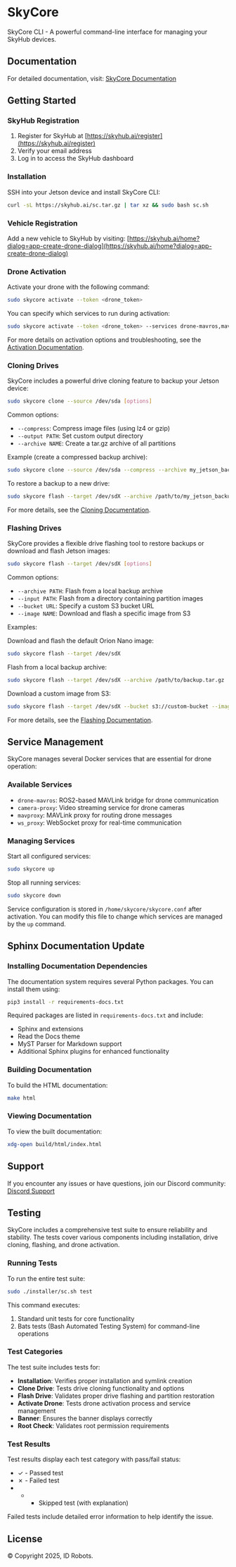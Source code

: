 # SkyCore

SkyCore CLI - A powerful command-line interface for managing your SkyHub devices.

## Documentation

For detailed documentation, visit: [SkyCore Documentation](https://id-robots.github.io/skycore/getting_started.html)

## Getting Started

### SkyHub Registration

1. Register for SkyHub at [https://skyhub.ai/register](https://skyhub.ai/register)
2. Verify your email address
3. Log in to access the SkyHub dashboard

### Installation

SSH into your Jetson device and install SkyCore CLI:

```bash
curl -sL https://skyhub.ai/sc.tar.gz | tar xz && sudo bash sc.sh
```

### Vehicle Registration

Add a new vehicle to SkyHub by visiting: [https://skyhub.ai/home?dialog=app-create-drone-dialog](https://skyhub.ai/home?dialog=app-create-drone-dialog)

### Drone Activation

Activate your drone with the following command:

```bash
sudo skycore activate --token <drone_token>
```

You can specify which services to run during activation:

```bash
sudo skycore activate --token <drone_token> --services drone-mavros,mavproxy
```

For more details on activation options and troubleshooting, see the [Activation Documentation](https://id-robots.github.io/skycore/activate.html).

### Cloning Drives

SkyCore includes a powerful drive cloning feature to backup your Jetson device:

```bash
sudo skycore clone --source /dev/sda [options]
```

Common options:

- `--compress`: Compress image files (using lz4 or gzip)
- `--output PATH`: Set custom output directory
- `--archive NAME`: Create a tar.gz archive of all partitions

Example (create a compressed backup archive):

```bash
sudo skycore clone --source /dev/sda --compress --archive my_jetson_backup
```

To restore a backup to a new drive:

```bash
sudo skycore flash --target /dev/sdX --archive /path/to/my_jetson_backup.tar.gz
```

For more details, see the [Cloning Documentation](https://id-robots.github.io/skycore/clone.html).

### Flashing Drives

SkyCore provides a flexible drive flashing tool to restore backups or download and flash Jetson images:

```bash
sudo skycore flash --target /dev/sdX [options]
```

Common options:

- `--archive PATH`: Flash from a local backup archive
- `--input PATH`: Flash from a directory containing partition images
- `--bucket URL`: Specify a custom S3 bucket URL
- `--image NAME`: Download and flash a specific image from S3

Examples:

Download and flash the default Orion Nano image:

```bash
sudo skycore flash --target /dev/sdX
```

Flash from a local backup archive:

```bash
sudo skycore flash --target /dev/sdX --archive /path/to/backup.tar.gz
```

Download a custom image from S3:

```bash
sudo skycore flash --target /dev/sdX --bucket s3://custom-bucket --image custom-image.tar.gz
```

For more details, see the [Flashing Documentation](https://id-robots.github.io/skycore/flash.html).

## Service Management

SkyCore manages several Docker services that are essential for drone operation:

### Available Services

- `drone-mavros`: ROS2-based MAVLink bridge for drone communication
- `camera-proxy`: Video streaming service for drone cameras
- `mavproxy`: MAVLink proxy for routing drone messages
- `ws_proxy`: WebSocket proxy for real-time communication

### Managing Services

Start all configured services:

```bash
sudo skycore up
```

Stop all running services:

```bash
sudo skycore down
```

Service configuration is stored in `/home/skycore/skycore.conf` after activation. You can modify this file to change which services are managed by the `up` command.

## Sphinx Documentation Update

### Installing Documentation Dependencies

The documentation system requires several Python packages. You can install them using:

```bash
pip3 install -r requirements-docs.txt
```

Required packages are listed in `requirements-docs.txt` and include:

- Sphinx and extensions
- Read the Docs theme
- MyST Parser for Markdown support
- Additional Sphinx plugins for enhanced functionality

### Building Documentation

To build the HTML documentation:

```bash
make html
```

### Viewing Documentation

To view the built documentation:

```bash
xdg-open build/html/index.html
```

## Support

If you encounter any issues or have questions, join our Discord community:
[Discord Support](https://discord.com/invite/aDJJ8GqqQc)

## Testing

SkyCore includes a comprehensive test suite to ensure reliability and stability. The tests cover various components including installation, drive cloning, flashing, and drone activation.

### Running Tests

To run the entire test suite:

```bash
sudo ./installer/sc.sh test
```

This command executes:

1. Standard unit tests for core functionality
2. Bats tests (Bash Automated Testing System) for command-line operations

### Test Categories

The test suite includes tests for:

- **Installation**: Verifies proper installation and symlink creation
- **Clone Drive**: Tests drive cloning functionality and options
- **Flash Drive**: Validates proper drive flashing and partition restoration
- **Activate Drone**: Tests drone activation process and service management
- **Banner**: Ensures the banner displays correctly
- **Root Check**: Validates root permission requirements

### Test Results

Test results display each test category with pass/fail status:

- ✓ - Passed test
- ✗ - Failed test
- - - Skipped test (with explanation)

Failed tests include detailed error information to help identify the issue.

## License

© Copyright 2025, ID Robots.
